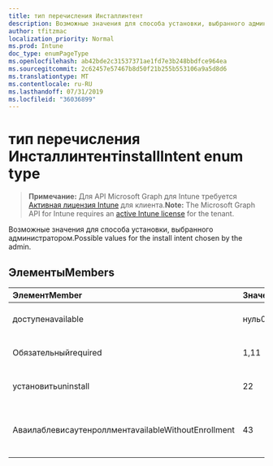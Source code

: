 ```yaml
---
title: тип перечисления Инсталлинтент
description: Возможные значения для способа установки, выбранного администратором.
author: tfitzmac
localization_priority: Normal
ms.prod: Intune
doc_type: enumPageType
ms.openlocfilehash: ab42bde2c31537371ae1fd7e3b248bbdfce964ea
ms.sourcegitcommit: 2c62457e57467b8d50f21b255b553106a9a5d8d6
ms.translationtype: MT
ms.contentlocale: ru-RU
ms.lasthandoff: 07/31/2019
ms.locfileid: "36036899"
---
```

# <a name="installintent-enum-type"></a><span data-ttu-id="9c319-103">тип перечисления Инсталлинтент</span><span class="sxs-lookup"><span data-stu-id="9c319-103">installIntent enum type</span></span>

> <span data-ttu-id="9c319-104">**Примечание:** Для API Microsoft Graph для Intune требуется [Активная лицензия Intune](https://go.microsoft.com/fwlink/?linkid=839381) для клиента.</span><span class="sxs-lookup"><span data-stu-id="9c319-104">**Note:** The Microsoft Graph API for Intune requires an [active Intune license](https://go.microsoft.com/fwlink/?linkid=839381) for the tenant.</span></span>

<span data-ttu-id="9c319-105">Возможные значения для способа установки, выбранного администратором.</span><span class="sxs-lookup"><span data-stu-id="9c319-105">Possible values for the install intent chosen by the admin.</span></span>

## <a name="members"></a><span data-ttu-id="9c319-106">Элементы</span><span class="sxs-lookup"><span data-stu-id="9c319-106">Members</span></span>
|<span data-ttu-id="9c319-107">Элемент</span><span class="sxs-lookup"><span data-stu-id="9c319-107">Member</span></span>|<span data-ttu-id="9c319-108">Значение</span><span class="sxs-lookup"><span data-stu-id="9c319-108">Value</span></span>|<span data-ttu-id="9c319-109">Описание</span><span class="sxs-lookup"><span data-stu-id="9c319-109">Description</span></span>|
|:---|:---|:---|
|<span data-ttu-id="9c319-110">доступен</span><span class="sxs-lookup"><span data-stu-id="9c319-110">available</span></span>|<span data-ttu-id="9c319-111">нуль</span><span class="sxs-lookup"><span data-stu-id="9c319-111">0</span></span>|<span data-ttu-id="9c319-112">Доступная цель установки.</span><span class="sxs-lookup"><span data-stu-id="9c319-112">Available install intent.</span></span>|
|<span data-ttu-id="9c319-113">Обязательный</span><span class="sxs-lookup"><span data-stu-id="9c319-113">required</span></span>|<span data-ttu-id="9c319-114">1,1</span><span class="sxs-lookup"><span data-stu-id="9c319-114">1</span></span>|<span data-ttu-id="9c319-115">Обязательная цель установки.</span><span class="sxs-lookup"><span data-stu-id="9c319-115">Required install intent.</span></span>|
|<span data-ttu-id="9c319-116">установить</span><span class="sxs-lookup"><span data-stu-id="9c319-116">uninstall</span></span>|<span data-ttu-id="9c319-117">2</span><span class="sxs-lookup"><span data-stu-id="9c319-117">2</span></span>|<span data-ttu-id="9c319-118">Удаление намерения установки.</span><span class="sxs-lookup"><span data-stu-id="9c319-118">Uninstall install intent.</span></span>|
|<span data-ttu-id="9c319-119">Аваилаблевисаутенроллмент</span><span class="sxs-lookup"><span data-stu-id="9c319-119">availableWithoutEnrollment</span></span>|<span data-ttu-id="9c319-120">4</span><span class="sxs-lookup"><span data-stu-id="9c319-120">3</span></span>|<span data-ttu-id="9c319-121">Доступно без установки регистрации.</span><span class="sxs-lookup"><span data-stu-id="9c319-121">Available without enrollment install intent.</span></span>|



